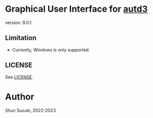 # Graphical User Interface for [autd3](https://github.com/shinolab/autd3)

version: 9.0.1

## Limitation

* Currently, Windows is only supported.

## LICENSE

See [LICENSE](./LICENSE).

# Author

Shun Suzuki, 2022-2023
